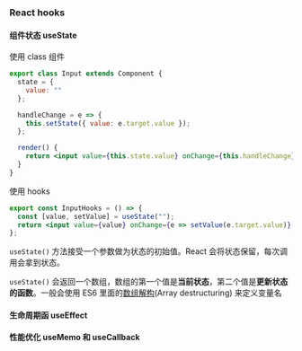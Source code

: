 ### React hooks

#### 组件状态 useState

使用 class 组件

```jsx
export class Input extends Component {
  state = {
    value: ""
  };

  handleChange = e => {
    this.setState({ value: e.target.value });
  };

  render() {
    return <input value={this.state.value} onChange={this.handleChange} />;
  }
}
```

使用 hooks

```jsx
export const InputHooks = () => {
  const [value, setValue] = useState("");
  return <input value={value} onChange={e => setValue(e.target.value)} />;
};
```

`useState()` 方法接受一个参数做为状态的初始值。React 会将状态保留，每次调用会拿到状态。

`useState()` 会返回一个数组，数组的第一个值是**当前状态**，第二个值是**更新状态的函数**。一般会使用 ES6 里面的[数组解构](https://developer.mozilla.org/en-US/docs/Web/JavaScript/Reference/Operators/Destructuring_assignment#Array_destructuring)(Array destructuring) 来定义变量名



#### 生命周期函 useEffect



#### 性能优化 useMemo 和 useCallback
